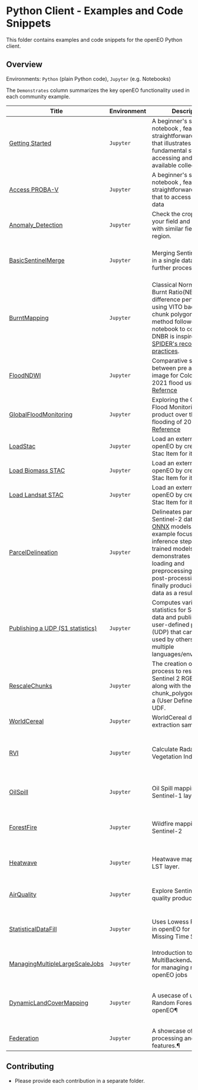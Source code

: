 # Python Client - Examples and Code Snippets

This folder contains examples and code snippets for the openEO Python client.

## Overview

Environments: `Python` (plain Python code), `Jupyter` (e.g. Notebooks)

The `Demonstrates` column summarizes the key openEO functionality used in each community example.


| Title                                                           | Environment | Description                                                                                                                                                                                                                                                                                                                           | Demonstrates                                                                                                                                                                                                                                                                            |
|-----------------------------------------------------------------|-|---------------------------------------------------------------------------------------------------------------------------------------------------------------------------------------------------------------------------------------------------------------------------------------------------------------------------------------|-----------------------------------------------------------------------------------------------------------------------------------------------------------------------------------------------------------------------------------------------------------------------------------------|
| [Getting Started](./1.%20GettingStarted/)                       | `Jupyter`  | A beginner's sample notebook , featuring a straightforward workflow that illustrates the fundamental steps of accessing and utilizing available collections.                                                                                                                                                                          | Loading collection from a backend; openEO process `load_collection`                                                                                                                                                                                                                     |
| [Access PROBA-V](./AccessPROBA-V)                               | `Jupyter`  | A beginner's sample notebook , featuring a straightforward workflow that to access PROBA-V data                                                                                                                                                                                                                                       | Loading collection from a backend; openEO process `load_collection`; aggregate spatially using `aggregate_spatial`                                                                                                                                                                      |
| [Anomaly_Detection](./RescaleChunks/)                           | `Jupyter`  | Check the crop growth on your field and compare it with similar fields in the region.                                                                                                                                                                                                                                                 | Loading data from **WFS**; openEO process `Anomaly_Detection`                                                                                                                                                                                                                           |
| [BasicSentinelMerge](./BasicSentinelMerge/)                     | `Jupyter`   | Merging Sentinel 1 and 2 in a single datacube for further processing.                                                                                                                                                                                                                                                                 | openEO processes `merge_cubes`, `mask_scl_dilation`, `aggregate_temporal_period`, `array_interpolate_linear`, `sar_backscatter`, `filter_bbox`                                                                                                                                          |
| [BurntMapping](./BurntMapping/)                                 | `Jupyter`    | Classical Normalized Burnt Ratio(NBR) difference performed using VITO backend on a chunk polygon. The method followed in this notebook to compute DNBR is inspired from [UN SPIDER's recommended practices](https://www.un-spider.org/advisory-support/recommended-practices/recommended-practice-google-earth-engine-flood-mapping). | openEO processes `run_udf`, `apply_polygon` with polygon loaded from JSON, `reduce_dimension`                                                                                                                                                                                           |
| [FloodNDWI](./FloodNDWI/)                                       | `Jupyter`    | Comparative study between pre and post image for Cologne during 2021 flood using NDWI. [Refernce](https://labo.obs-mip.fr/multitemp/the-ndwi-applied-to-the-recent-flooding-in-the-central-us/)                                                                                                                                       | **Adding metadata** to a datacube; openEO processes `datacube_from_process`, `merge_datacube`, `reduce_dimension`                                                                                                                                                                       |
| [GlobalFloodMonitoring](./GlobalFloodMonitoring/)               | `Jupyter`    | Exploring the Global Flood Monitoring (GFM) product over the Pakistan flooding of 2022. [Reference](https://extwiki.eodc.eu/GFM)                                                                                                                                                                                                      | Loading `GFM` data; saving data in specific `tile_grids`; plotting with additional data                                                                                                                                                                                                 |
| [LoadStac](./LoadStac/)                                         | `Jupyter`    | Load an external file in openEO by creating a Stac Item for it.                                                                                                                                                                                                                                                                       | creating a simple stac item, openEO processes `load_stac`                                                                                                                                                                                                                               |
| [Load Biomass STAC](./LoadExternalSTAC/)                        | `Jupyter`    | Load an external file in openEO by creating a Stac Item for it.                                                                                                                                                                                                                                                                       | Merge available collection with external collection, openEO processes `load_stac`, `merge_cube`                                                                                                                                                                                         |
| [Load Landsat STAC](./LoadExternalSTAC/)                        | `Jupyter`    | Load an external file in openEO by creating a Stac Item for it.                                                                                                                                                                                                                                                                       | Merge available collection with external collection, openEO processes `load_stac`, `merge_cube`                                                                                                                                                                                         |
| [ParcelDelineation](./ParcelDelineation/)                       | `Jupyter` | Delineates parcels with Sentinel-2 data using [ONNX](https://onnx.ai/) models. The example focuses on the inference step, using pre-trained models. It demonstrates data loading and preprocessing, inference, post-processing and finally producing vector data as a result.                                                         | Selection of best tiles; Running **ONNX models** using `udf`; postprocessing using **sobel filter** and **Felzenszwalb's algoritm** in `udf`, openEO processes `aggregate_spatial`, `build_child_callback`, `filter_labels`, `apply_neighborhood`, `raster_to_vector`, `filter_spatial` |
| [Publishing a UDP (S1 statistics)](./Sentinel1_Stats/)          | `Jupyter`   | Computes various statistics for Sentinel-1 data and publishes it as a user-defined process (UDP) that can be re-used by others across multiple languages/environments.                                                                                                                                                                | Creating a `udp` with `ProcessBuilder`; Saving `udp`for public reuse with `save_user_defined_process`; Publishing a service; credit usage; openEO processes `rename_labels`, `apply_dimension`, `datacube_from_process`                                                                 |
| [RescaleChunks](./RescaleChunks/)                               | `Jupyter`   | The creation of a simple process to rescale Sentinel 2 RGB image along with the use of chunk_polygon apply with a (User Defined Function) UDF.                                                                                                                                                                                        | openEO processes `run_udf`, `chunk_polygon`, `reduce_dimension`                                                                                                                                                                                                                         |
| [WorldCereal](./WorldCereal/)                                   | `Jupyter`   | WorldCereal data extraction sample.                                                                                                                                                                                                                                                                                                   | openEO processes `merge_cubes`, loading **WorldCereal** data                                                                                                                                                                                                                            |
| [RVI](./RVI/)                                                   | `Jupyter`   | Calculate Radar Vegetation Index                                                                                                                                                                                                                                                                                                      | openEO processes `sar_backscatter`, `spectral_nidices.compute_indices`; **plotting** mean result and timeseries; **Awesome Spectral Indices**                                                                                                                                           |
| [OilSpill](./OilSpill/)                                         | `Jupyter`   | Oil Spill mapping with Sentinel-1 layer.                                                                                                                                                                                                                                                                                              | openEO processes `sar_backscatter`, `apply`, `apply_kernel`, `rename_labels`, `merge_cubes`; **plotting** binary image                                                                                                                                                                  |
| [ForestFire](./ForestFire/)                                     | `Jupyter`   | Wildfire mapping using Sentinel-2                                                                                                                                                                                                                                                                                                     | openEO processes `apply_kernel`,`ndvi` `spectral_nidices.compute_indices`; **plotting** comparative visualisation; **Awesome Spectral Indices**                                                                                                                                         |
| [Heatwave](./Heatwave/)                                         | `Jupyter`   | Heatwave mapping using LST layer.                                                                                                                                                                                                                                                                                                     | openEO processes `mask`, `apply_dimension`, `reduce_dimension`; **plotting** Total number of days                                                                                                                                                                                       |
| [AirQuality](./AirQuality/)                                     | `Jupyter`   | Explore Sentinel-5P air quality products                                                                                                                                                                                                                                                                                              | openEO processes `merge_cubes`, `aggregate_temporal_period`; **plotting** mean result and timeseries; product's correlation                                                                                                                                                             |
| [StatisticalDataFill](./StatisticalDataFill/)                   | `Jupyter`   | Uses Lowess Regression in openEO for Filling Missing Time Series Data                                                                                                                                                                                                                                                                 | openEO processes `aggregate_temporal_period`, `apply_dimension`; **plotting** mean result and timeseries ; `SENTINEL_5P_L2`                                                                                                                                                             |
| [ManagingMultipleLargeScaleJobs](./ManagingMultipleLargeScaleJobs/) | `Jupyter`   | Introduction to the MultiBackendJobManager for managing multiple openEO jobs                                                                                                                                                                                                                                                          | openEO processes `MultiBackendJobManager`                                                                                                                                                                                                                                               |
| [DynamicLandCoverMapping](./DynamicLandCoverMapping/)           | `Jupyter`   | A usecase of using Random Forest from openEO¶                                                                                                                                                                                                                                                                                         | openEO processes `MlModel`, `compute_and_rescale_indices`, `array_create`, `array_concat`, `array_interpolate_linear`; **plotting** predicted land cover mapping ; `SENTINEL2_L2A`, `SENTINEL1_GRD`                                                                                     |
| [Federation](./Federation/)                                     | `Jupyter`   | A showcase of federated processing and specific features.¶                                                                                                                                                                                                                                                                            | openEO Aggregator  ; `SENTINEL2_L2A`                                                                                                                                                                                                                                                    |


## Contributing

* Please provide each contribution in a separate folder.
